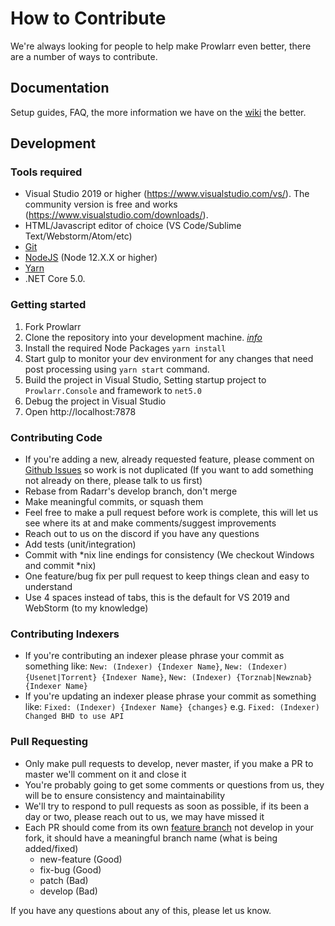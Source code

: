 # How to Contribute #

We're always looking for people to help make Prowlarr even better, there are a number of ways to contribute.

## Documentation ##
Setup guides, FAQ, the more information we have on the [wiki](https://wikijs.servarr.com/prowlarr) the better.

## Development ##

### Tools required ###
- Visual Studio 2019 or higher (https://www.visualstudio.com/vs/).  The community version is free and works (https://www.visualstudio.com/downloads/).
- HTML/Javascript editor of choice (VS Code/Sublime Text/Webstorm/Atom/etc)
- [Git](https://git-scm.com/downloads)
- [NodeJS](https://nodejs.org/en/download/) (Node 12.X.X or higher)
- [Yarn](https://yarnpkg.com/)
- .NET Core 5.0. 

### Getting started ###

1. Fork Prowlarr
2. Clone the repository into your development machine. [*info*](https://docs.github.com/en/github/creating-cloning-and-archiving-repositories/cloning-a-repository-from-github)
3. Install the required Node Packages `yarn install`
4. Start gulp to monitor your dev environment for any changes that need post processing using `yarn start` command.
5. Build the project in Visual Studio, Setting startup project to `Prowlarr.Console` and framework to `net5.0`
6. Debug the project in Visual Studio
7. Open http://localhost:7878

### Contributing Code ###
- If you're adding a new, already requested feature, please comment on [Github Issues](https://github.com/Prowlarr/Prowlarr/issues "Github Issues") so work is not duplicated (If you want to add something not already on there, please talk to us first)
- Rebase from Radarr's develop branch, don't merge
- Make meaningful commits, or squash them
- Feel free to make a pull request before work is complete, this will let us see where its at and make comments/suggest improvements
- Reach out to us on the discord if you have any questions
- Add tests (unit/integration)
- Commit with *nix line endings for consistency (We checkout Windows and commit *nix)
- One feature/bug fix per pull request to keep things clean and easy to understand
- Use 4 spaces instead of tabs, this is the default for VS 2019 and WebStorm (to my knowledge)

### Contributing Indexers ###
- If you're contributing an indexer please phrase your commit as something like: `New: (Indexer) {Indexer Name}`, `New: (Indexer) {Usenet|Torrent} {Indexer Name}`, `New: (Indexer) {Torznab|Newznab} {Indexer Name}`
- If you're updating an indexer please phrase your commit as something like: `Fixed: (Indexer) {Indexer Name} {changes}` e.g. `Fixed: (Indexer) Changed BHD to use API`

### Pull Requesting ###
- Only make pull requests to develop, never master, if you make a PR to master we'll comment on it and close it
- You're probably going to get some comments or questions from us, they will be to ensure consistency and maintainability
- We'll try to respond to pull requests as soon as possible, if its been a day or two, please reach out to us, we may have missed it
- Each PR should come from its own [feature branch](http://martinfowler.com/bliki/FeatureBranch.html) not develop in your fork, it should have a meaningful branch name (what is being added/fixed)
  - new-feature (Good)
  - fix-bug (Good)
  - patch (Bad)
  - develop (Bad)

If you have any questions about any of this, please let us know.
